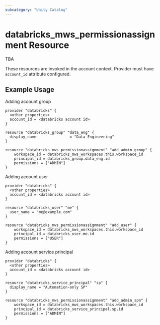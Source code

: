 ```yaml
---
subcategory: "Unity Catalog"
---
```

# databricks_mws_permissionassignment Resource

TBA

These resources are invoked in the account context. Provider must have `account_id` attribute configured.

## Example Usage

Adding account group

```hcl
provider "databricks" {
  <other properties>
  account_id = <databricks account id>
}

resource "databricks_group" "data_eng" {
  display_name               = "Data Engineering"
}

resource "databricks_mws_permissionassignment" "add_admin_group" {
    workspace_id = databricks_mws_workspaces.this.workspace_id
    principal_id = databricks_group.data_eng.id
    permissions = ["ADMIN"]
}
```

Adding account user

```hcl
provider "databricks" {
  <other properties>
  account_id = <databricks account id>
}

resource "databricks_user" "me" {
  user_name = "me@example.com"
}

resource "databricks_mws_permissionassignment" "add_user" {
    workspace_id = databricks_mws_workspaces.this.workspace_id
    principal_id = databricks_user.me.id
    permissions = ["USER"]
}
```

Adding account service principal

```hcl
provider "databricks" {
  <other properties>
  account_id = <databricks account id>
}

resource "databricks_service_principal" "sp" {
  display_name = "Automation-only SP"
}

resource "databricks_mws_permissionassignment" "add_admin_spn" {
    workspace_id = databricks_mws_workspaces.this.workspace_id
    principal_id = databricks_service_principal.sp.id
    permissions = ["ADMIN"]
}
```